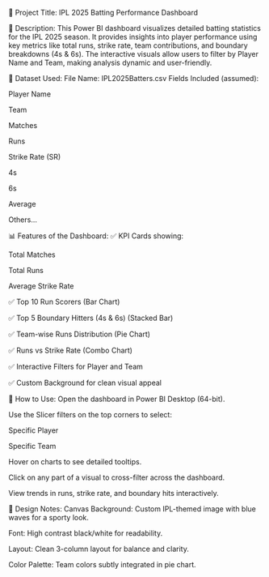🏏 Project Title:
IPL 2025 Batting Performance Dashboard

📌 Description:
This Power BI dashboard visualizes detailed batting statistics for the IPL 2025 season. It provides insights into player performance using key metrics like total runs, strike rate, team contributions, and boundary breakdowns (4s & 6s). The interactive visuals allow users to filter by Player Name and Team, making analysis dynamic and user-friendly.

📁 Dataset Used:
File Name: IPL2025Batters.csv
Fields Included (assumed):

Player Name

Team

Matches

Runs

Strike Rate (SR)

4s

6s

Average

Others...

📊 Features of the Dashboard:
✅ KPI Cards showing:

Total Matches

Total Runs

Average Strike Rate

✅ Top 10 Run Scorers (Bar Chart)

✅ Top 5 Boundary Hitters (4s & 6s) (Stacked Bar)

✅ Team-wise Runs Distribution (Pie Chart)

✅ Runs vs Strike Rate (Combo Chart)

✅ Interactive Filters for Player and Team

✅ Custom Background for clean visual appeal

🧭 How to Use:
Open the dashboard in Power BI Desktop (64-bit).

Use the Slicer filters on the top corners to select:

Specific Player

Specific Team

Hover on charts to see detailed tooltips.

Click on any part of a visual to cross-filter across the dashboard.

View trends in runs, strike rate, and boundary hits interactively.

🎨 Design Notes:
Canvas Background: Custom IPL-themed image with blue waves for a sporty look.

Font: High contrast black/white for readability.

Layout: Clean 3-column layout for balance and clarity.

Color Palette: Team colors subtly integrated in pie chart.

